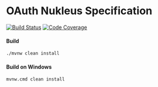 # OAuth Nukleus Specification

[![Build Status][build-status-image]][build-status]
[![Code Coverage][code-coverage-image]][code-coverage]

#### Build
```bash
./mvnw clean install
```
#### Build on Windows
```bash
mvnw.cmd clean install
```

[build-status-image]: https://travis-ci.org/reaktivity/nukleus-oauth.spec.svg?branch=develop
[build-status]: https://travis-ci.org/reaktivity/nukleus-oauth.spec
[code-coverage-image]: https://codecov.io/gh/reaktivity/nukleus-oauth.spec/branch/develop/graph/badge.svg
[code-coverage]: https://codecov.io/gh/reaktivity/nukleus-oauth.spec
